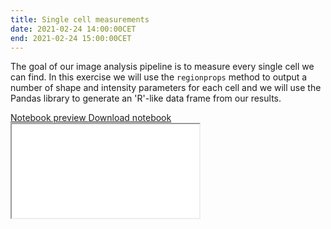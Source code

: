 ```yaml
---
title: Single cell measurements
date: 2021-02-24 14:00:00CET
end: 2021-02-24 15:00:00CET
---
```

The goal of our image analysis pipeline is to measure every single cell we can find. In this exercise we will use the `regionprops` method to output a number of shape and intensity parameters for each cell and we will use the Pandas library to generate an 'R'-like data frame from our results.

<a class="btn btn-primary" role="button" data-toggle="collapse" href="#measurements" aria-expanded="false" aria-controls="measurements">
  Notebook preview
</a>
<a class="btn btn-primary" role="button" href="https://github.com/IES-HelmholtzZentrumMunchen/single-cell-analysis-course-2021/raw/master/notebooks/06_single_cell_analysis.ipynb">
  Download notebook
</a>

<div class="collapse" id="measurements">
  <div class="embed-responsive embed-responsive-4by3">
    <iframe class="embed-responsive-item" title="Jupyter notebook" src="{{'/notebooks/06_single_cell_analysis.html' | prepend: site.url }}">
  </div>
</div>
